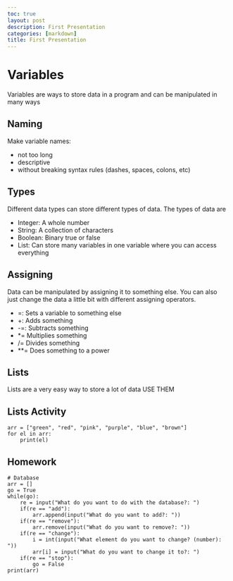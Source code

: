 ```yaml
---
toc: true
layout: post
description: First Presentation
categories: [markdown]
title: First Presentation
---
```


# Variables
Variables are ways to store data in a program and can be manipulated in many ways
## Naming
Make variable names:
- not too long
- descriptive
- without breaking syntax rules (dashes, spaces, colons, etc)
## Types
Different data types can store different types of data. The types of data are
- Integer: A whole number
- String: A collection of characters
- Boolean: Binary true or false
- List: Can store many variables in one variable where you can access everything
## Assigning
Data can be manipulated by assigning it to something else. You can also just change the data a little bit with different assigning operators.
- =: Sets a variable to something else
- +: Adds something
- -=: Subtracts something
- *= Multiplies something
- /= Divides something
- **= Does something to a power
## Lists
Lists are a very easy way to store a lot of data USE THEM

## Lists Activity
```
arr = ["green", "red", "pink", "purple", "blue", "brown"]
for el in arr:
    print(el)
```
## Homework
```
# Database
arr = []
go = True
while(go):
    re = input("What do you want to do with the database?: ")
    if(re == "add"):
        arr.append(input("What do you want to add?: "))   
    if(re == "remove"):
        arr.remove(input("What do you want to remove?: "))   
    if(re == "change"):
        i = int(input("What element do you want to change? (number): "))
        arr[i] = input("What do you want to change it to?: ")
    if(re == "stop"):
        go = False
print(arr)
```